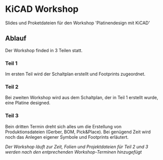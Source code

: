 # KiCAD Workshop

Slides und Proketdateien für den Workshop 'Platinendesign mit KiCAD'

## Ablauf

Der Workshop finded in 3 Teilen statt.

### Teil 1

Im ersten Teil wird der Schaltplan erstellt und Footprints zugeordnet.

### Teil 2

Bei zweiten Workshop wird aus dem Schaltplan, der in Teil 1 erstellt wurde, eine Platine designed.

### Teil 3

Bein dritten Termin dreht sich alles um die Erstellung von Produktionsdateien (Gerber, BOM, Pick&Place). Bei genügend Zeit wird noch das Anlegen eigener Symbole und Footprints erläutert.


_Der Workshop läuft zur Zeit, Folien und Projektdateien für Teil 2 und 3 werden nach den entprechenden Workshop-Terminen hinzugefügt_
